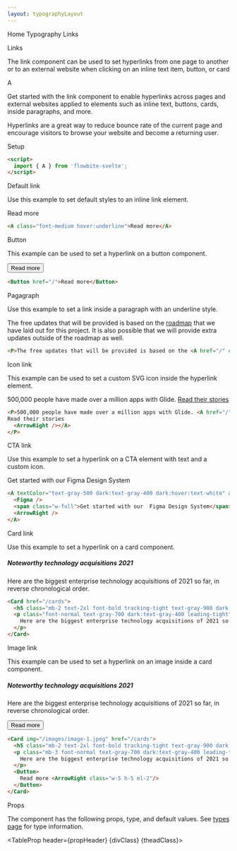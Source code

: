 ```yaml
---
layout: typographyLayout
---
```


<script>
  import { Htwo, ExampleDiv, GitHubSource, CompoDescription, TableProp, TableDefaultRow} from '../../utils'
  import {  A, P, Button, Card, Heading, Figma, Breadcrumb, BreadcrumbItem } from '$lib'
  import { Home, ArrowRight } from 'svelte-heros';

  import componentProps from '../../props/A.json'

  // Props table
  let items1 = componentProps.props
  let propHeader = ['Name', 'Type', 'Default']
  let divClass='w-full relative overflow-x-auto shadow-md sm:rounded-lg py-4'
  let theadClass ='text-xs text-gray-700 uppercase bg-gray-50 dark:bg-gray-700 dark:text-white'
</script>

<Breadcrumb class="pb-8">
  <BreadcrumbItem href="/" icon={Home} variation="solid">Home</BreadcrumbItem>
  <BreadcrumbItem href="/typography/">Typography</BreadcrumbItem>
	<BreadcrumbItem>Links</BreadcrumbItem>
</Breadcrumb>

<Heading class="w-full mb-2" tag="h1" customSize="text-3xl">Links</Heading>

<CompoDescription>The link component can be used to set hyperlinks from one page to another or to an external website when clicking on an inline text item, button, or card</CompoDescription>

<ExampleDiv>
<GitHubSource href="buttongroups/A.svelte">A</GitHubSource>
</ExampleDiv>

Get started with the link component to enable hyperlinks across pages and external websites applied to elements such as inline text, buttons, cards, inside paragraphs, and more.

Hyperlinks are a great way to reduce bounce rate of the current page and encourage visitors to browse your website and become a returning user.

<Heading tag="h2" class='htwo mb-4 mt-8' customSize="text-2xl font-semibold">Setup</Heading>

```html
<script>
  import { A } from 'flowbite-svelte';
</script>
```

<Heading tag="h2" class='htwo mb-4 mt-8' customSize="text-2xl font-semibold">Default link</Heading>

Use this example to set default styles to an inline link element.

<ExampleDiv>
<A class="font-medium hover:underline">Read more</A>
</ExampleDiv>

```html
<A class="font-medium hover:underline">Read more</A>
```

<Heading tag="h2" class='htwo mb-4 mt-8' customSize="text-2xl font-semibold">Button</Heading>

This example can be used to set a hyperlink on a button component.

<ExampleDiv>
<Button href="/">Read more</Button>
</ExampleDiv>

```html
<Button href="/">Read more</Button>
```

<Heading tag="h2" class='htwo mb-4 mt-8' customSize="text-2xl font-semibold">Pagagraph</Heading>

Use this example to set a link inside a paragraph with an underline style.

<ExampleDiv>
<P>The free updates that will be provided is based on the <A href="/" class="underline hover:no-underline">roadmap</A> that we have laid out for this project. It is also possible that we will provide extra updates outside of the roadmap as well.</P>
</ExampleDiv>

```html
<P>The free updates that will be provided is based on the <A href="/" class="underline hover:no-underline">roadmap</A> that we have laid out for this project. It is also possible that we will provide extra updates outside of the roadmap as well.</P>
```

<Heading tag="h2" class='htwo mb-4 mt-8' customSize="text-2xl font-semibold">Icon link</Heading>

This example can be used to set a custom SVG icon inside the hyperlink element.

<ExampleDiv>
<P>500,000 people have made over a million apps with Glide. <A href="/" textColor="text-blue-600 dark:text-blue-500" aClass="inline-flex items-center font-medium  hover:underline">
Read their stories
  <ArrowRight /></A>
</P>
</ExampleDiv>

```html
<P>500,000 people have made over a million apps with Glide. <A href="/" textColor="text-blue-600 dark:text-blue-500" aClass="inline-flex items-center font-medium  hover:underline">
Read their stories
  <ArrowRight /></A>
</P>
```

<Heading tag="h2" class='htwo mb-4 mt-8' customSize="text-2xl font-semibold">CTA link</Heading>

Use this example to set a hyperlink on a CTA element with text and a custom icon.

<ExampleDiv>
<A textColor="text-gray-500 dark:text-gray-400 dark:hover:text-white" aClass="inline-flex justify-center items-center p-5 text-base font-medium bg-gray-50 rounded-lg hover:text-gray-900 hover:bg-gray-100 dark:bg-gray-800 dark:hover:bg-gray-700">
  <Figma />
  <span class="w-full">Get started with our  Figma Design System</span>
  <ArrowRight />
</A>
</ExampleDiv>

```html
<A textColor="text-gray-500 dark:text-gray-400 dark:hover:text-white" aClass="inline-flex justify-center items-center p-5 text-base font-medium bg-gray-50 rounded-lg hover:text-gray-900 hover:bg-gray-100 dark:bg-gray-800 dark:hover:bg-gray-700">
  <Figma />
  <span class="w-full">Get started with our  Figma Design System</span>
  <ArrowRight />
</A>
```

<Heading tag="h2" class='htwo mb-4 mt-8' customSize="text-2xl font-semibold">Card link</Heading>

Use this example to set a hyperlink on a card component.

<ExampleDiv>
<Card href="/cards">
  <h5 class="mb-2 text-2xl font-bold tracking-tight text-gray-900 dark:text-white">Noteworthy technology acquisitions 2021</h5>
  <p class="font-normal text-gray-700 dark:text-gray-400 leading-tight">
    Here are the biggest enterprise technology acquisitions of 2021 so far, in reverse chronological order.
  </p>
</Card>
</ExampleDiv>

```html
<Card href="/cards">
  <h5 class="mb-2 text-2xl font-bold tracking-tight text-gray-900 dark:text-white">Noteworthy technology acquisitions 2021</h5>
  <p class="font-normal text-gray-700 dark:text-gray-400 leading-tight">
    Here are the biggest enterprise technology acquisitions of 2021 so far, in reverse chronological order.
  </p>
</Card>
```

<Heading tag="h2" class='htwo mb-4 mt-8' customSize="text-2xl font-semibold">Image link</Heading>

This example can be used to set a hyperlink on an image inside a card component.

<ExampleDiv>
<Card img="/images/image-1.jpeg" href="/cards">
  <h5 class="mb-2 text-2xl font-bold tracking-tight text-gray-900 dark:text-white">Noteworthy technology acquisitions 2021</h5>
  <p class="mb-3 font-normal text-gray-700 dark:text-gray-400 leading-tight">
    Here are the biggest enterprise technology acquisitions of 2021 so far, in reverse chronological order.
  </p>
  <Button>
    Read more <ArrowRight class="w-5 h-5 ml-2"/>
  </Button>
</Card>
</ExampleDiv>

```html
<Card img="/images/image-1.jpeg" href="/cards">
  <h5 class="mb-2 text-2xl font-bold tracking-tight text-gray-900 dark:text-white">Noteworthy technology acquisitions 2021</h5>
  <p class="mb-3 font-normal text-gray-700 dark:text-gray-400 leading-tight">
    Here are the biggest enterprise technology acquisitions of 2021 so far, in reverse chronological order.
  </p>
  <Button>
    Read more <ArrowRight class="w-5 h-5 ml-2"/>
  </Button>
</Card>
```

<Heading tag="h2" class='htwo mb-4 mt-8' customSize="text-2xl font-semibold">
Props</Heading>

The component has the following props, type, and default values. See <A href="/pages/types">types page</A> for type information.

<TableProp header={propHeader} {divClass} {theadClass}>
  <TableDefaultRow items={items1} rowState='hover' />
</TableProp>
